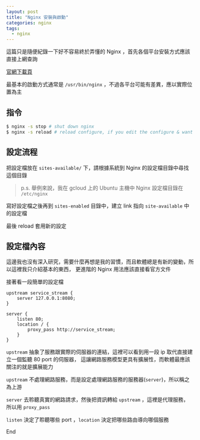 ```yaml
---
layout: post
title: "Nginx 安裝與啟動"
categories: nginx
tags:
  - nginx
---
```


這篇只是隨便紀錄一下好不容易終於弄懂的 Nginx ，首先各個平台安裝方式應該直接上網查詢

[官網下載頁](https://www.nginx.com/resources/wiki/start/topics/tutorials/install/)

最基本的啟動方式通常是 `/usr/bin/nginx` ，不過各平台可能有差異，應以實際位置為主

## 指令

```bash
$ nginx -s stop # shut down nginx
$ nginx -s reload # reload configure, if you edit the configure & want to use it, this is what you want
```

## 設定流程

把設定檔放在 `sites-available/` 下，請根據系統到 Nginx 的設定檔目錄中尋找這個目錄

> p.s. 舉例來說，我在 gcloud 上的 Ubuntu 主機中 Nginx 設定檔目錄在 `/etc/nginx`

寫好設定檔之後再到 `sites-enabled` 目錄中，建立 link 指向 `site-available` 中的設定檔

最後 reload 套用新的設定

## 設定檔內容

這邊我也沒有深入研究，需要什麼再想是我的習慣，而且軟體總是有新的變動，所以這裡我只介紹基本的東西，
更進階的 Nginx 用法應該直接看官方文件

接著看一段簡單的設定檔

```nginx
upstream service_stream {
	server 127.0.0.1:8080;
}

server {
	listen 80;
	location / {
		proxy_pass http://service_stream;
	}
}
```

`upstream` 抽象了服務跟實際的伺服器的連結，這裡可以看到用一段 ip 取代直接建立一個監聽 80 port 的伺服器，
這讓網路服務模型更具有擴展性，而軟體最應該關注的就是擴展能力

`upstream` 不處理網路服務，而是設定處理網路服務的服務器(`server`)，所以稱之為上游

`server` 去聆聽真實的網路請求，然後把資訊轉給 `upstream` ，這裡是代理服務，所以用 `proxy_pass`

`listen` 決定了聆聽哪些 port ，`location` 決定把哪些路由導向哪個服務

End